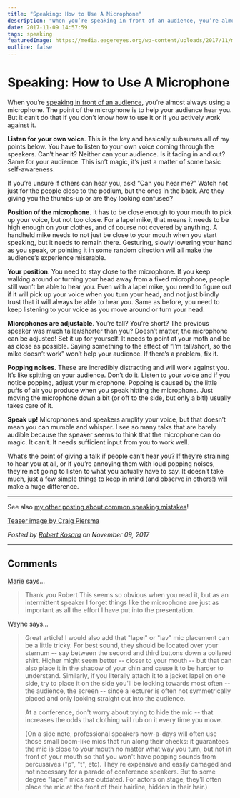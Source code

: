 ```yaml
---
title: "Speaking: How to Use A Microphone"
description: "When you’re speaking in front of an audience, you’re almost always using a microphone. The point of the microphone is to help your audience hear you. But it can’t do that if you don’t know how to use it or if you actively work against it."
date: 2017-11-09 14:57:59
tags: speaking
featuredImage: https://media.eagereyes.org/wp-content/uploads/2017/11/microphone.jpg
outline: false
---
```


# Speaking: How to Use A Microphone

When you’re <a href="https://eagereyes.org/tag/speaking">speaking in front of an audience</a>, you’re almost always using a microphone. The point of the microphone is to help your audience hear you. But it can’t do that if you don’t know how to use it or if you actively work against it.

<strong>Listen for your own voice</strong>. This is the key and basically subsumes all of my points below. You have to listen to your own voice coming through the speakers. Can’t hear it? Neither can your audience. Is it fading in and out? Same for your audience. This isn’t magic, it’s just a matter of some basic self-awareness.

If you’re unsure if others can hear you, ask! “Can you hear me?” Watch not just for the people close to the podium, but the ones in the back. Are they giving you the thumbs-up or are they looking confused?

<strong>Position of the microphone</strong>. It has to be close enough to your mouth to pick up your voice, but not too close. For a lapel mike, that means it needs to be high enough on your clothes, and of course not covered by anything. A handheld mike needs to not just be close to your mouth when you start speaking, but it needs to remain there. Gesturing, slowly lowering your hand as you speak, or pointing it in some random direction will all make the audience’s experience miserable.

<strong>Your position</strong>. You need to stay close to the microphone. If you keep walking around or turning your head away from a fixed microphone, people still won’t be able to hear you. Even with a lapel mike, you need to figure out if it will pick up your voice when you turn your head, and not just blindly trust that it will always be able to hear you. Same as before, you need to keep listening to your voice as you move around or turn your head.

<strong>Microphones are adjustable</strong>. You’re tall? You’re short? The previous speaker was much taller/shorter than you? Doesn’t matter, the microphone can be adjusted! Set it up for yourself. It needs to point at your moth and be as close as possible. Saying something to the effect of “I’m tall/short, so the mike doesn’t work” won’t help your audience. If there’s a problem, fix it.

<strong>Popping noises</strong>. These are incredibly distracting and will work against you. It’s like spitting on your audience. Don’t do it. Listen to your voice and if you notice popping, adjust your microphone. Popping is caused by the little puffs of air you produce when you speak hitting the microphone. Just moving the microphone down a bit (or off to the side, but only a bit!) usually takes care of it.

<strong>Speak up!</strong> Microphones and speakers amplify your voice, but that doesn’t mean you can mumble and whisper. I see so many talks that are barely audible because the speaker seems to think that the microphone can do magic. It can’t. It needs sufficient input from you to work well.

What’s the point of giving a talk if people can’t hear you? If they’re straining to hear you at all, or if you’re annoying them with loud popping noises, they’re not going to listen to what you actually have to say. It doesn’t take much, just a few simple things to keep in mind (and observe in others!) will make a huge difference.

<hr />

See also <a href="https://eagereyes.org/blog/2016/common-speaking-mistakes-to-avoid">my other posting about common speaking mistakes</a>!

<a href="https://www.flickr.com/photos/lincolnblues/6262298600">Teaser image by Craig Piersma</a>


_Posted by <a href="/about">Robert Kosara</a> on November 09, 2017_


<aside class="comments">

---
## Comments

<a href="https://www.mmontoyaconsultancylimited.co.uk/" rel="nofollow noopener" target="_blank">Marie</a> says…
>	Thank you Robert
>	This seems so obvious when you read it,  but as an intermittent speaker I forget things like the microphone are just as important as all the effort I have put into the presentation.

Wayne says…
>	Great article! I would also add that "lapel" or "lav" mic placement can be a little tricky. For best sound, they should be located over your sternum -- say between the second and third buttons down a collared shirt. Higher might seem better -- closer to your mouth -- but that can also place it in the shadow of your chin and cause it to be harder to understand. Similarly, if you literally attach it to a jacket lapel on one side, try to place it on the side you'll be looking towards most often -- the audience, the screen -- since a lecturer is often not symmetrically placed and only looking straight out into the audience.
>	
>	At a conference, don't worry about trying to hide the mic -- that increases the odds that clothing will rub on it every time you move. 
>	
>	(On a side note, professional speakers now-a-days will often use those small boom-like mics that run along their cheeks: it guarantees the mic is close to your mouth no matter what way you turn, but not in front of your mouth so that you won't have popping sounds from percussives ("p", "t", etc). They're expensive and easily damaged and not necessary for a parade of conference speakers. But to some degree "lapel" mics are outdated. For actors on stage, they'll often place the mic at the front of their hairline, hidden in their hair.)

</aside>

